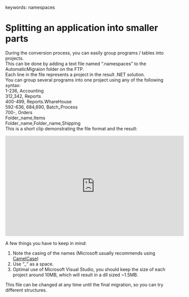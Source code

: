keywords: namespaces

# Splitting an application into smaller parts

During the conversion process, you can easily group programs / tables into projects.  
This can be done by adding a text file named “<project>.namespaces” to the AutomaticMigraion folder on the FTP.  
Each line in the file represents a project in the result .NET solution.  
You can group several programs into one project using any of the following syntax:  
1-236, Accounting  
312,342, Reports  
400-499, Reports.WhareHouse  
592-636, 684,690, Batch_Process  
700-, Orders  
Folder_name,Items  
Folder_name,Folder_name,Shipping  
This is a short clip demonstrating the file format and the result: 

<iframe width="560" height="315" src="https://www.youtube.com/embed/iM62RuR0_F0" frameborder="0" allowfullscreen></iframe>

A few things you have to keep in mind:
1. Note the casing of the names (Microsoft usually recommends using [CamelCase](https://en.wikipedia.org/wiki/CamelCase))
2. Use “_” as a space.
3. Optimal use of Microsoft Visual Studio, you should keep the size of each project around 10MB, which will result in a dll sized ~1.5MB.  

This file can be changed at any time until the final migration, so you can try different structures.
